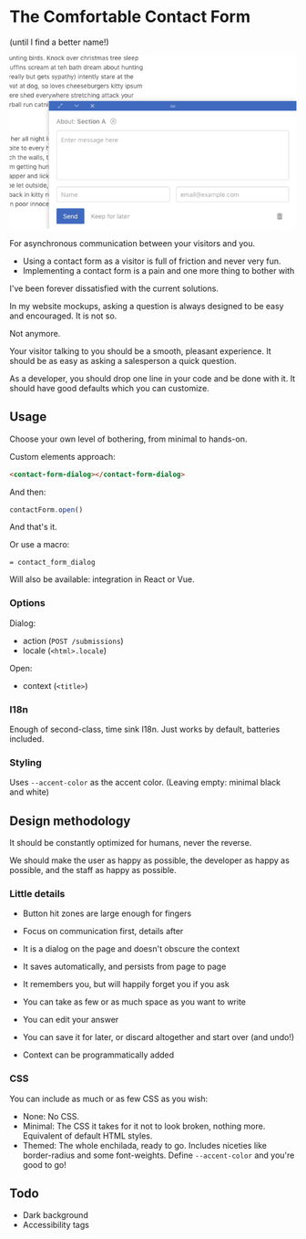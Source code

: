 # The Comfortable Contact Form
(until I find a better name!)

![](https://github.com/joallard/comfortable-contact-form/raw/master/image.png)

For asynchronous communication between your visitors and you.

* Using a contact form as a visitor is full of friction and never very fun.
* Implementing a contact form is a pain and one more thing to bother with

I've been forever dissatisfied with the current solutions.

In my website mockups, asking a question is always designed to be easy and encouraged. It is not so.

Not anymore.

Your visitor talking to you should be a smooth, pleasant experience. It should be as easy as asking a salesperson a quick question.

As a developer, you should drop one line in your code and be done with it. It should have good defaults which you can customize.

## Usage
Choose your own level of bothering, from minimal to hands-on.

Custom elements approach:

```html
<contact-form-dialog></contact-form-dialog>
```

And then:
```js
contactForm.open()
```

And that's it.

Or use a macro:

```haml
= contact_form_dialog
```

Will also be available: integration in React or Vue.

### Options
Dialog:
* action (`POST /submissions`)
* locale (`<html>.locale`)

Open:
* context (`<title>`)

### I18n
Enough of second-class, time sink I18n. Just works by default, batteries included.

### Styling
Uses `--accent-color` as the accent color. (Leaving empty: minimal black and white)

## Design methodology
It should be constantly optimized for humans, never the reverse.

We should make the user as happy as possible, the developer as happy as possible, and the staff as happy as possible.

### Little details
* Button hit zones are large enough for fingers
* Focus on communication first, details after
* It is a dialog on the page and doesn't obscure the context
* It saves automatically, and persists from page to page
* It remembers you, but will happily forget you if you ask
* You can take as few or as much space as you want to write
* You can edit your answer
* You can save it for later, or discard altogether and start over (and undo!)

* Context can be programmatically added

### CSS
You can include as much or as few CSS as you wish:
* None: No CSS.
* Minimal: The CSS it takes for it not to look broken, nothing more. Equivalent of default HTML styles.
* Themed: The whole enchilada, ready to go. Includes niceties like border-radius and some font-weights. Define `--accent-color` and you're good to go!

## Todo
* Dark background
* Accessibility tags
